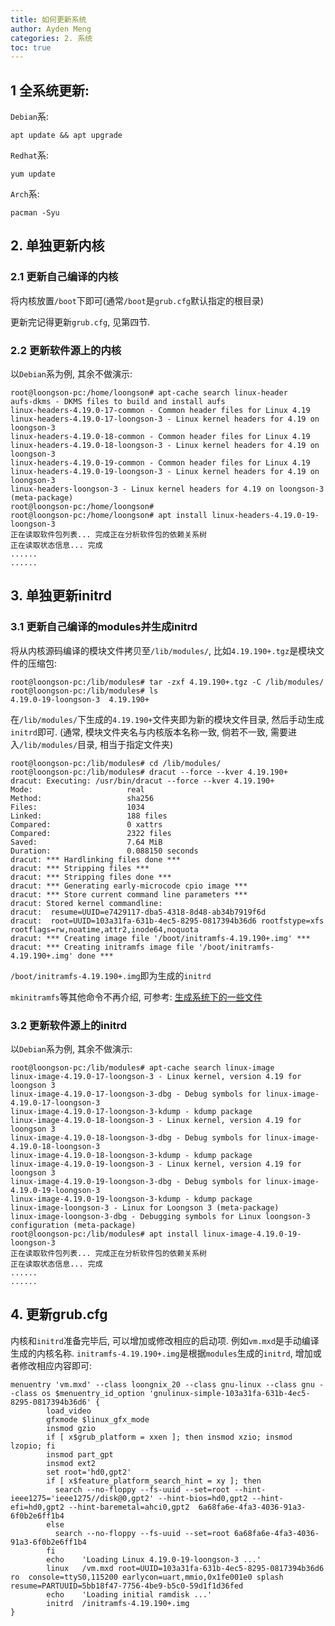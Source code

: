 ```yaml
---
title: 如何更新系统
author: Ayden Meng
categories: 2. 系统
toc: true
---
```


## 1 全系统更新:

`Debian`系:

```
apt update && apt upgrade
```

`Redhat`系:

```
yum update
```

`Arch`系:

```
pacman -Syu
```

## 2. 单独更新内核

### 2.1 更新自己编译的内核

将内核放置`/boot`下即可(通常`/boot`是`grub.cfg`默认指定的根目录)

更新完记得更新`grub.cfg`, 见第四节.

### 2.2 更新软件源上的内核

以`Debian`系为例, 其余不做演示:

```
root@loongson-pc:/home/loongson# apt-cache search linux-header
aufs-dkms - DKMS files to build and install aufs
linux-headers-4.19.0-17-common - Common header files for Linux 4.19
linux-headers-4.19.0-17-loongson-3 - Linux kernel headers for 4.19 on loongson-3
linux-headers-4.19.0-18-common - Common header files for Linux 4.19
linux-headers-4.19.0-18-loongson-3 - Linux kernel headers for 4.19 on loongson-3
linux-headers-4.19.0-19-common - Common header files for Linux 4.19
linux-headers-4.19.0-19-loongson-3 - Linux kernel headers for 4.19 on loongson-3
linux-headers-loongson-3 - Linux kernel headers for 4.19 on loongson-3 (meta-package)
root@loongson-pc:/home/loongson#
root@loongson-pc:/home/loongson# apt install linux-headers-4.19.0-19-loongson-3
正在读取软件包列表... 完成正在分析软件包的依赖关系树       
正在读取状态信息... 完成       
......
......
```

## 3. 单独更新initrd

### 3.1 更新自己编译的modules并生成initrd

将从内核源码编译的模块文件拷贝至`/lib/modules/`, 比如`4.19.190+.tgz`是模块文件的压缩包:

```
root@loongson-pc:/lib/modules# tar -zxf 4.19.190+.tgz -C /lib/modules/
root@loongson-pc:/lib/modules# ls
4.19.0-19-loongson-3  4.19.190+
```

在`/lib/modules/`下生成的`4.19.190+`文件夹即为新的模块文件目录, 然后手动生成`initrd`即可. (通常, 模块文件夹名与内核版本名称一致, 倘若不一致, 需要进入`/lib/modules/`目录, 相当于指定文件夹)

```
root@loongson-pc:/lib/modules# cd /lib/modules/
root@loongson-pc:/lib/modules# dracut --force --kver 4.19.190+
dracut: Executing: /usr/bin/dracut --force --kver 4.19.190+
Mode:                     real
Method:                   sha256
Files:                    1034
Linked:                   188 files
Compared:                 0 xattrs
Compared:                 2322 files
Saved:                    7.64 MiB
Duration:                 0.088150 seconds
dracut: *** Hardlinking files done ***
dracut: *** Stripping files ***
dracut: *** Stripping files done ***
dracut: *** Generating early-microcode cpio image ***
dracut: *** Store current command line parameters ***
dracut: Stored kernel commandline:
dracut:  resume=UUID=e7429117-dba5-4318-8d48-ab34b7919f6d
dracut:  root=UUID=103a31fa-631b-4ec5-8295-0817394b36d6 rootfstype=xfs rootflags=rw,noatime,attr2,inode64,noquota
dracut: *** Creating image file '/boot/initramfs-4.19.190+.img' ***
dracut: *** Creating initramfs image file '/boot/initramfs-4.19.190+.img' done ***
```

`/boot/initramfs-4.19.190+.img`即为生成的`initrd`

`mkinitramfs`等其他命令不再介绍, 可参考: [生成系统下的一些文件](gen_sys_file)

### 3.2 更新软件源上的initrd

以`Debian`系为例, 其余不做演示:

```
root@loongson-pc:/lib/modules# apt-cache search linux-image
linux-image-4.19.0-17-loongson-3 - Linux kernel, version 4.19 for loongson 3
linux-image-4.19.0-17-loongson-3-dbg - Debug symbols for linux-image-4.19.0-17-loongson-3
linux-image-4.19.0-17-loongson-3-kdump - kdump package
linux-image-4.19.0-18-loongson-3 - Linux kernel, version 4.19 for loongson 3
linux-image-4.19.0-18-loongson-3-dbg - Debug symbols for linux-image-4.19.0-18-loongson-3
linux-image-4.19.0-18-loongson-3-kdump - kdump package
linux-image-4.19.0-19-loongson-3 - Linux kernel, version 4.19 for loongson 3
linux-image-4.19.0-19-loongson-3-dbg - Debug symbols for linux-image-4.19.0-19-loongson-3
linux-image-4.19.0-19-loongson-3-kdump - kdump package
linux-image-loongson-3 - Linux for Loongson 3 (meta-package)
linux-image-loongson-3-dbg - Debugging symbols for Linux loongson-3 configuration (meta-package)
root@loongson-pc:/lib/modules# apt install linux-image-4.19.0-19-loongson-3
正在读取软件包列表... 完成正在分析软件包的依赖关系树       
正在读取状态信息... 完成       
......
......
```

## 4. 更新grub.cfg

内核和`initrd`准备完毕后, 可以增加或修改相应的启动项. 例如`vm.mxd`是手动编译生成的内核名称. `initramfs-4.19.190+.img`是根据`modules`生成的`initrd`, 增加或者修改相应内容即可:

```
menuentry 'vm.mxd' --class loongnix_20 --class gnu-linux --class gnu --class os $menuentry_id_option 'gnulinux-simple-103a31fa-631b-4ec5-8295-0817394b36d6' {
        load_video
        gfxmode $linux_gfx_mode
        insmod gzio
        if [ x$grub_platform = xxen ]; then insmod xzio; insmod lzopio; fi
        insmod part_gpt
        insmod ext2
        set root='hd0,gpt2'
        if [ x$feature_platform_search_hint = xy ]; then
          search --no-floppy --fs-uuid --set=root --hint-ieee1275='ieee1275//disk@0,gpt2' --hint-bios=hd0,gpt2 --hint-efi=hd0,gpt2 --hint-baremetal=ahci0,gpt2  6a68fa6e-4fa3-4036-91a3-6f0b2e6ff1b4
        else
          search --no-floppy --fs-uuid --set=root 6a68fa6e-4fa3-4036-91a3-6f0b2e6ff1b4
        fi
        echo    'Loading Linux 4.19.0-19-loongson-3 ...'
        linux   /vm.mxd root=UUID=103a31fa-631b-4ec5-8295-0817394b36d6 ro  console=ttyS0,115200 earlycon=uart,mmio,0x1fe001e0 splash resume=PARTUUID=5bb18f47-7756-4be9-b5c0-59d1f1d36fed
        echo    'Loading initial ramdisk ...'
        initrd  /initramfs-4.19.190+.img
}
```

